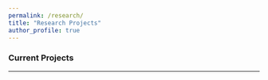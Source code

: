 ```yaml
---
permalink: /research/
title: "Research Projects"
author_profile: true
---
```


### Current Projects
____

